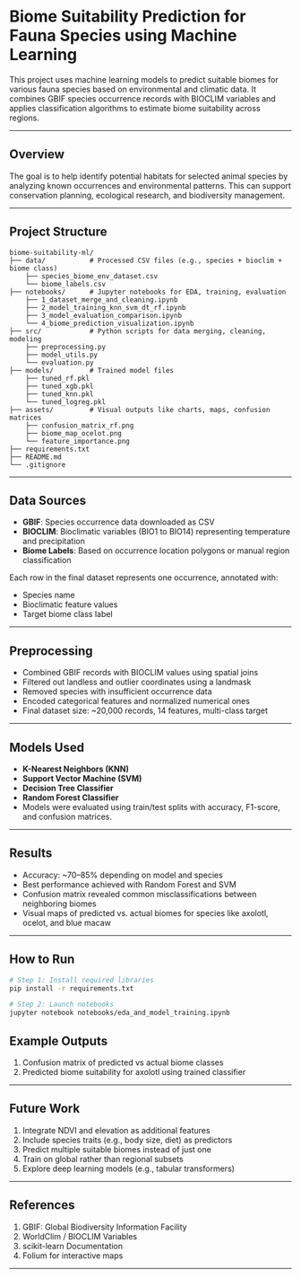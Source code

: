 # Biome Suitability Prediction for Fauna Species using Machine Learning

This project uses machine learning models to predict suitable biomes for various fauna species based on environmental and climatic data. It combines GBIF species occurrence records with BIOCLIM variables and applies classification algorithms to estimate biome suitability across regions.

---

## Overview

The goal is to help identify potential habitats for selected animal species by analyzing known occurrences and environmental patterns. This can support conservation planning, ecological research, and biodiversity management.

---

## Project Structure

    biome-suitability-ml/
    ├── data/           # Processed CSV files (e.g., species + bioclim + biome class)
        ├── species_biome_env_dataset.csv
        └── biome_labels.csv
    ├── notebooks/      # Jupyter notebooks for EDA, training, evaluation
        ├── 1_dataset_merge_and_cleaning.ipynb
        ├── 2_model_training_knn_svm_dt_rf.ipynb
        ├── 3_model_evaluation_comparison.ipynb
        └── 4_biome_prediction_visualization.ipynb
    ├── src/            # Python scripts for data merging, cleaning, modeling
        ├── preprocessing.py
        ├── model_utils.py
        └── evaluation.py
    ├── models/         # Trained model files
        ├── tuned_rf.pkl
        ├── tuned_xgb.pkl
        ├── tuned_knn.pkl
        └── tuned_logreg.pkl
    ├── assets/         # Visual outputs like charts, maps, confusion matrices
        ├── confusion_matrix_rf.png
        ├── biome_map_ocelot.png
        └── feature_importance.png
    ├── requirements.txt
    ├── README.md
    └── .gitignore

---

## Data Sources

- **GBIF**: Species occurrence data downloaded as CSV  
- **BIOCLIM**: Bioclimatic variables (BIO1 to BIO14) representing temperature and precipitation  
- **Biome Labels**: Based on occurrence location polygons or manual region classification  

Each row in the final dataset represents one occurrence, annotated with:
- Species name
- Bioclimatic feature values
- Target biome class label

---

## Preprocessing

- Combined GBIF records with BIOCLIM values using spatial joins  
- Filtered out landless and outlier coordinates using a landmask  
- Removed species with insufficient occurrence data  
- Encoded categorical features and normalized numerical ones  
- Final dataset size: ~20,000 records, 14 features, multi-class target  

---

## Models Used

- **K-Nearest Neighbors (KNN)**  
- **Support Vector Machine (SVM)**  
- **Decision Tree Classifier**  
- **Random Forest Classifier**  
- Models were evaluated using train/test splits with accuracy, F1-score, and confusion matrices.

---

## Results

- Accuracy: ~70–85% depending on model and species  
- Best performance achieved with Random Forest and SVM  
- Confusion matrix revealed common misclassifications between neighboring biomes  
- Visual maps of predicted vs. actual biomes for species like axolotl, ocelot, and blue macaw  

---

## How to Run

```bash
# Step 1: Install required libraries
pip install -r requirements.txt

# Step 2: Launch notebooks
jupyter notebook notebooks/eda_and_model_training.ipynb
```

## Example Outputs

1. Confusion matrix of predicted vs actual biome classes
2. Predicted biome suitability for axolotl using trained classifier

---

## Future Work

1. Integrate NDVI and elevation as additional features
2. Include species traits (e.g., body size, diet) as predictors
3. Predict multiple suitable biomes instead of just one
4. Train on global rather than regional subsets
5. Explore deep learning models (e.g., tabular transformers)

---

## References

1. GBIF: Global Biodiversity Information Facility
2. WorldClim / BIOCLIM Variables
3. scikit-learn Documentation
4. Folium for interactive maps

---
